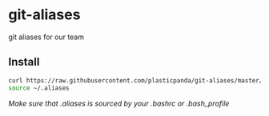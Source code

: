 git-aliases
===========

git aliases for our team

## Install

```bash
curl https://raw.githubusercontent.com/plasticpanda/git-aliases/master/git-aliases >> ~/.aliases
source ~/.aliases
```

*Make sure that .aliases is sourced by your .bashrc or .bash_profile*
